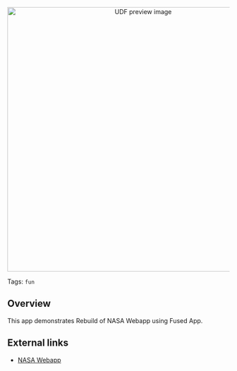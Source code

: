 <!--fused:pin=5-->
<!--fused:preview-->
<p align="center"><img src="https://fused-magic.s3.amazonaws.com/thumbnails/apps-public/Your_Name_in_Landsat.png" width="600" alt="UDF preview image"></p>

<!--fused:tags-->
Tags: `fun`

<!--fused:readme-->
## Overview

This app demonstrates Rebuild of NASA Webapp using Fused App.

## External links

- [NASA Webapp](https://landsat.gsfc.nasa.gov/apps/YourNameInLandsat-main/index.html)

